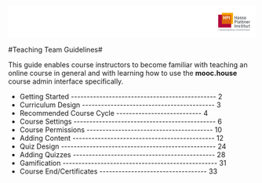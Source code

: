 ![HPI Logo](img/HPI_Logo.png)

#Teaching Team Guidelines#

This guide enables course instructors to become familiar with teaching an online course in general and with learning how to use the **mooc.house** course admin interface specifically.

<!--   - [0. Overview](index.md)
   - [1. Getting Started](01_getting-started.md)
   - [2. Conceptualizing Your Curriculum](02_curriculum-design.md)
   - [3. Course Cycle](03_course-cycle-schedule.md)
   - [4. Course Settings](04_course-settings.md)
   - [5. Adding Content](05_adding-content.md)
   - [6. Quiz Design](06-quiz-design.md)
   - [7. Adding Quizzes and Questions](07_adding-quizzes-and-questions.md)
   - [8. Quiz Submission Management](08_quiz-submissions.md)
   - [9. Masquerading](09_masquerade.md)
   - [10. Peer Assessment](10_peer-assessment.md)
   - [11. LTI](11_lti.md)
   - [12. Code Ocean](12_code-ocean.md)
   - [13. User Tests](13_user-tests.md)
   - [19. Communicating With Learners](05_community-management.md)
   - [20. End of Course](06_end-of-course.md)
   - [i. Communication Matrix](07_communication-matrix.md)
   - [ii. Checklist](checklist.md)
   - [iii. Templates](templates.md)-->
- Getting Started ---------------------------------------------- 2
- Curriculum Design ------------------------------------------ 3
- Recommended Course Cycle --------------------------- 4
- Course Settings --------------------------------------------- 6
- Course Permissions ---------------------------------------- 10
- Adding Content --------------------------------------------- 12
- Quiz Design ------------------------------------------------- 24
- Adding Quizzes --------------------------------------------- 28
- Gamification ------------------------------------------------- 31
- Course End/Certificates ---------------------------------- 33